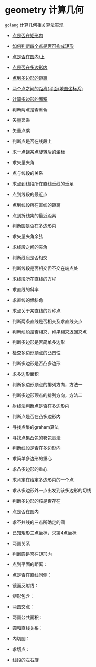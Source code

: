 # geometry 计算几何







`golang` 计算几何相关算法实现


* [点是否在矩形内](https://github.com/WenRuige/geometry/blob/master/ispointinrect.go)
* [如何判断四个点是否可构成矩形](https://github.com/WenRuige/geometry/blob/master/isrect.go)
* [点是否在圆内/上](https://github.com/WenRuige/geometry/blob/master/ispointincircle.go)
* [点是否在多边形内](https://github.com/WenRuige/geometry/blob/master/ispointinpolygon.go)
* [点到多边形的距离](https://github.com/WenRuige/geometry/blob/master/pointtopolygondistance.go)
* [两个点之间的距离(平面/地图坐标系)](https://github.com/WenRuige/geometry/blob/master/pointtopoint.go)
* [计算多边形的面积]() 
* 判断两点是否重合 
* 矢量叉乘 
* 矢量点乘  
* 判断点是否在线段上  
* 求一点饶某点旋转后的坐标 
* 求矢量夹角   
* 点与线段的关系 
* 求点到线段所在直线垂线的垂足  
* 点到线段的最近点  
* 点到线段所在直线的距离 
* 点到折线集的最近距离 
* 判断圆是否在多边形内 
* 求矢量夹角余弦 
* 求线段之间的夹角  
* 判断线段是否相交  
* 判断线段是否相交但不交在端点处  
* 求线段所在直线的方程  
* 求直线的斜率  
* 求直线的倾斜角  
* 求点关于某直线的对称点  
* 判断两条直线是否相交及求直线交点  
* 判断线段是否相交，如果相交返回交点  
  
* 判断多边形是否简单多边形 
* 检查多边形顶点的凸凹性 
* 判断多边形是否凸多边形 
* 求多边形面积 
* 判断多边形顶点的排列方向，方法一 
* 判断多边形顶点的排列方向，方法二  
* 射线法判断点是否在多边形内 
* 判断点是否在凸多边形内  
* 寻找点集的graham算法  
* 寻找点集凸包的卷包裹法  
* 判断线段是否在多边形内 
* 求简单多边形的重心  
* 求凸多边形的重心 
* 求肯定在给定多边形内的一个点  
* 求从多边形外一点出发到该多边形的切线  
* 判断多边形的核是否存在 

* 点是否在圆内 
* 求不共线的三点所确定的圆 
 
* 已知矩形三点坐标，求第4点坐标 
 
* 两圆关系
* 判断圆是否在矩形内 
* 点到平面的距离：  
* 点是否在直线同侧：  
* 镜面反射线：  
* 矩形包含：  
* 两圆交点： 
* 两圆公共面积： 
* 圆和直线关系：  
* 内切圆：  
* 求切点：  
* 线段的左右旋 


